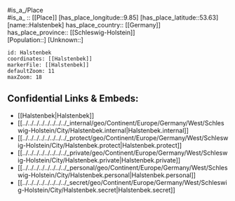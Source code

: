 ﻿---
location: [53.63,9.85] 
mapzoom: [7,12] 
mapmarker: city 
type: City
tags:
- geo/City


SpocWebEntityId: 30735
isDeleted: false
confidential: public

---
#is_a_/Place  
#is_a_ :: [[Place]] 
[has_place_longitude::9.85] 
[has_place_latitude::53.63] 
[name::Halstenbek] 
has_place_country:: [[Germany]]  
has_place_province:: [[Schleswig-Holstein]]  
[Population::] 
[Unknown::] 


```leaflet
id: Halstenbek
coordinates: [[Halstenbek]] 
markerFile: [[Halstenbek]] 
defaultZoom: 11 
maxZoom: 18
```


## Confidential Links & Embeds: 
- [[Halstenbek|Halstenbek]]  
- [[../../../../../../../../_internal/geo/Continent/Europe/Germany/West/Schleswig-Holstein/City/Halstenbek.internal|Halstenbek.internal]] 
- [[../../../../../../../../_protect/geo/Continent/Europe/Germany/West/Schleswig-Holstein/City/Halstenbek.protect|Halstenbek.protect]] 
- [[../../../../../../../../_private/geo/Continent/Europe/Germany/West/Schleswig-Holstein/City/Halstenbek.private|Halstenbek.private]] 
- [[../../../../../../../../_personal/geo/Continent/Europe/Germany/West/Schleswig-Holstein/City/Halstenbek.personal|Halstenbek.personal]] 
- [[../../../../../../../../_secret/geo/Continent/Europe/Germany/West/Schleswig-Holstein/City/Halstenbek.secret|Halstenbek.secret]] 
